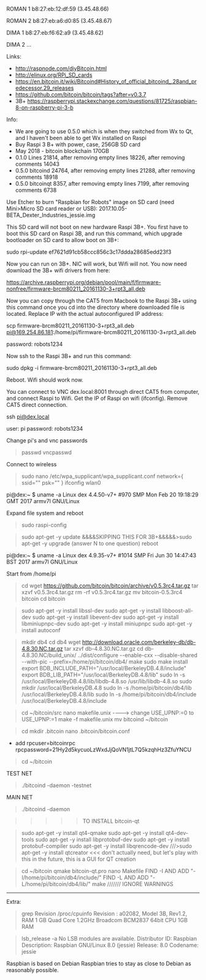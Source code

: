 ROMAN 1 b8:27:eb:12:df:59 (3.45.48.66)

ROMAN 2 b8:27:eb:a6:d0:85 (3.45.48.67)

DIMA  1 b8:27:eb:f6:62:a9 (3.45.48.62)

DIMA  2 ...

Links:
* http://raspnode.com/diyBitcoin.html
* http://elinux.org/RPi_SD_cards
* https://en.bitcoin.it/wiki/Bitcoind#History_of_official_bitcoind_.28and_predecessor.29_releases
* https://github.com/bitcoin/bitcoin/tags?after=v0.3.7
* 3B+ https://raspberrypi.stackexchange.com/questions/81725/raspbian-8-on-raspberry-pi-3-b

Info:
* We are going to use 0.5.0 which is when they switched from Wx to Qt, and I haven't been able to get Wx installed on Raspi
* Buy Raspi 3 B+ with power, case, 256GB SD card
* May 2018 - bitcoin blockchain 170GB
* 0.1.0 Lines 21814, after removing empty lines 18226, after removing comments 14043
* 0.5.0 bitcoind 24764, after removing empty lines 21288, after removing comments 18918
* 0.5.0 bitcoinqt 8357, after removing empty lines 7199, after removing comments 6738

Use Etcher to burn "Raspbian for Robots" image on SD card (need Mini>Micro SD card reader or USB): 2017.10.05-BETA_Dexter_Industries_jessie.img

This SD card will not boot on new hardware Raspi 3B+. You first have to boot this SD card on Raspi 3B, and run this command, which upgrade bootloader on SD card to allow boot on 3B+:

sudo rpi-update ef7621d91cb58ccc856c3c17ddda28685edd23f3

Now you can run on 3B+. NIC will work, but Wifi will not. You now need download the 3B+ wifi drivers from here:

https://archive.raspberrypi.org/debian/pool/main/f/firmware-nonfree/firmware-brcm80211_20161130-3+rpt3_all.deb

Now you can copy through the CAT5 from Macbook to the Raspi 3B+ using this command once you cd into the directory where downloaded file is located. Replace IP with the actual autoconfigured IP address:

scp firmware-brcm80211_20161130-3+rpt3_all.deb pi@169.254.86.181:/home/pi/firmware-brcm80211_20161130-3+rpt3_all.deb

password: robots1234

Now ssh to the Raspi 3B+ and run this command:

sudo dpkg -i firmware-brcm80211_20161130-3+rpt3_all.deb

Reboot. Wifi should work now.

You can connect to VNC dex.local:8001 through direct CAT5 from computer, and connect Raspi to Wifi. Get the IP of Raspi on wifi (ifconfig). Remove CAT5 direct connection. 

ssh pi@dex.local

user: pi
password: robots1234

Change pi's and vnc passwords
>passwd
>vncpasswd

Connect to wireless
>sudo nano /etc/wpa_supplicant/wpa_supplicant.conf
	network={
    	ssid="<your wifi ssid here>"
    	psk="<your wifi password here>"
	}
>ifconfig wlan0

pi@dex:~ $ uname -a
Linux dex 4.4.50-v7+ #970 SMP Mon Feb 20 19:18:29 GMT 2017 armv7l GNU/Linux

Expand file system and reboot
>sudo raspi-config

>sudo apt-get -y update
&&&&SKIPPING THIS FOR 3B+&&&&&>sudo apt-get -y upgrade (answer N to one question)
>reboot

pi@dex:~ $ uname -a
Linux dex 4.9.35-v7+ #1014 SMP Fri Jun 30 14:47:43 BST 2017 armv7l GNU/Linux

Start from /home/pi
>cd
>wget https://github.com/bitcoin/bitcoin/archive/v0.5.3rc4.tar.gz
>tar xzvf v0.5.3rc4.tar.gz
>rm -rf v0.5.3rc4.tar.gz
>mv bitcoin-0.5.3rc4 bitcoin
>cd bitcoin

>sudo apt-get -y install libssl-dev
>sudo apt-get -y install libboost-all-dev
>sudo apt-get -y install libevent-dev
>sudo apt-get -y install libminiupnpc-dev
>sudo apt-get -y install miniupnpc
>sudo apt-get -y install autoconf

>mkdir db4
>cd db4
>wget http://download.oracle.com/berkeley-db/db-4.8.30.NC.tar.gz
>tar xzvf db-4.8.30.NC.tar.gz
>cd db-4.8.30.NC/build_unix/
>../dist/configure --enable-cxx --disable-shared --with-pic --prefix=/home/pi/bitcoin/db4/
>make
>sudo make install
>export BDB_INCLUDE_PATH="/usr/local/BerkeleyDB.4.8/include"
>export BDB_LIB_PATH="/usr/local/BerkeleyDB.4.8/lib"
>sudo ln -s /usr/local/BerkeleyDB.4.8/lib/libdb-4.8.so /usr/lib/libdb-4.8.so
>sudo mkdir /usr/local/BerkeleyDB.4.8
>sudo ln -s /home/pi/bitcoin/db4/lib /usr/local/BerkeleyDB.4.8/lib
>sudo ln -s /home/pi/bitcoin/db4/include /usr/local/BerkeleyDB.4.8/include

>cd ~/bitcoin/src
>nano makefile.unix
  ----> change USE_UPNP:=0 to USE_UPNP:=1
>make -f makefile.unix
>mv bitcoind ~/bitcoin

>cd
>mkdir .bitcoin
>nano .bitcoin/bitcoin.conf
- add
    rpcuser=bitcoinrpc
    rpcpassword=21Hy2d5kycuoLzWxdJjQoVN1jtL7Q5kzqhHz3ZfuYNCU
>cd ~/bitcoin

TEST NET
>./bitcoind -daemon -testnet

MAIN NET
>./bitcoind -daemon

>>>>> TO INSTALL bitcoin-qt

>sudo apt-get -y install qt4-qmake
>sudo apt-get -y install qt4-dev-tools
>sudo apt-get -y install libprotobuf-dev
>sudo apt-get -y install protobuf-compiler
>sudo apt-get -y install libqrencode-dev
///>sudo apt-get -y install qtcreator <<< don't actually need, but let's play with this in the future, this is a GUI for QT creation

>cd ~/bitcoin
>qmake bitcoin-qt.pro
>nano Makefile
>FIND -I AND ADD "-I/home/pi/bitcoin/db4/include/"
>FIND -L AND ADD "-L/home/pi/bitcoin/db4/lib/"
>make
/////// IGNORE WARNINGS

*************************************************************
Extra:

>grep Revision /proc/cpuinfo
Revision	: a02082, Model 3B, Rev1.2, RAM 1 GB
Quad Core 1.2GHz Broadcom BCM2837 64bit CPU
1GB RAM

>lsb_release -a
No LSB modules are available.
Distributor ID:	Raspbian
Description:	Raspbian GNU/Linux 8.0 (jessie)
Release:	8.0
Codename:	jessie

Raspbian is based on Debian
Raspbian tries to stay as close to Debian as reasonably possible.
